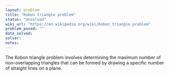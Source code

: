 ```yaml
---
layout: problem
title: "Kobon triangle problem"
status: "Unsolved"
wiki_url: "https://en.wikipedia.org/wiki/Kobon_triangle_problem"
problem_posed: ""
date_solved:
solver:
notes:
---
```

The Kobon triangle problem involves determining the maximum number of non-overlapping triangles that can be formed by drawing a specific number of straight lines on a plane.

